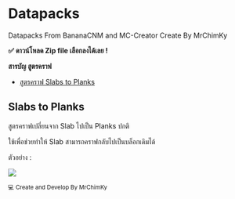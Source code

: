 # Datapacks
Datapacks From BananaCNM and MC-Creator Create By MrChimKy

**:white_check_mark: ดาวน์โหลด Zip file เลือกลงได้เลย !**

**สารบัญ สูตรคราฟ**
* [สูตรคราฟ Slabs to Planks](./README.md#slabs-to-planks)




## Slabs to Planks

สูตรคราฟเปลี่ยนจาก Slab ไปเป็น Planks ปกติ

ใช้เพื่อช่วยทำให้ Slab สามารถคราฟกลับไปเป็นบล็อกเดิมได้

ตัวอย่าง :

![](https://media.giphy.com/media/IwI41VjLX4thAGsjQ0/giphy.gif)


<sup>:computer: Create and Develop By MrChimKy</sup>
